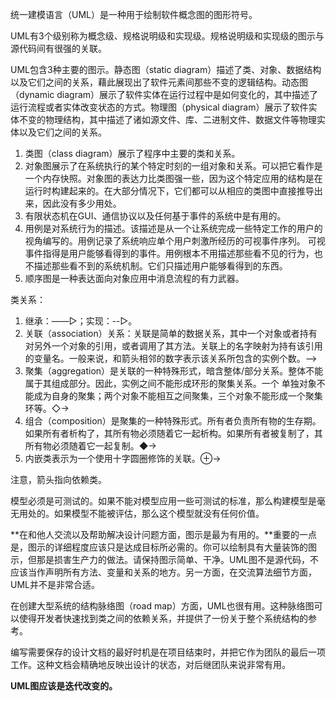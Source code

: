 统一建模语言（UML）是一种用于绘制软件概念图的图形符号。

UML有3个级别称为概念级、规格说明级和实现级。规格说明级和实现级的图示与源代码间有很强的关联。

UML包含3种主要的图示。静态图（static diagram）描述了类、对象、数据结构以及它们之间的关系，藉此展现出了软件元素间那些不变的逻辑结构。动态图（dynamic diagram）展示了软件实体在运行过程中是如何变化的，其中描述了运行流程或者实体改变状态的方式。物理图（physical diagram）展示了软件实体不变的物理结构，其中描述了诸如源文件、库、二进制文件、数据文件等物理实体以及它们之间的关系。

1. 类图（class diagram）展示了程序中主要的类和关系。
2. 对象图展示了在系统执行的某个特定时刻的一组对象和关系。可以把它看作是一个内存快照。对象图的表达力比类图强一些，因为这个特定应用的结构是在运行时构建起来的。在大部分情况下，它们都可以从相应的类图中直接推导出来，因此没有多少用处。
3. 有限状态机在GUI、通信协议以及任何基于事件的系统中是有用的。
4. 用例是对系统行为的描述。该描述是从一个让系统完成一些特定工作的用户的视角编写的。用例记录了系统响应单个用户刺激所经历的可视事件序列。
可视事件指得是用户能够看得到的事件。用例根本不用描述那些看不见的行为，也不描述那些看不到的系统机制。它们只描述用户能够看得到的东西。
5. 顺序图是一种表达面向对象应用中消息流程的有力武器。

类关系：

1. 继承：——▷；实现：--▷。
2. 关联（association）关系：关联是简单的数据关系，其中一个对象或者持有对另外一个对象的引用，或者调用了其方法。关联上的名字映射为持有该引用的变量名。一般来说，和箭头相邻的数字表示该关系所包含的实例个数。——>
3. 聚集（aggregation）是关联的一种特殊形式，暗含整体/部分关系。整体不能属于其组成部分。因此，实例之间不能形成环形的聚集关系。一个
单独对象不能成为自身的聚集；两个对象不能相互之间聚集，三个对象不能形成一个聚集环等。◇->
4. 组合（composition）是聚集的一种特殊形式。所有者负责所有物的生存期。如果所有者析构了，其所有物必须随着它一起析构。如果所有者被复制了，其所有物必须随着它一起复制。◆->
5. 内嵌类表示为一个使用十字圆圈修饰的关联。⊕->

注意，箭头指向依赖类。

模型必须是可测试的。如果不能对模型应用一些可测试的标准，那么构建模型是毫无用处的。如果模型不能被评估，那么这个模型就没有任何价值。

**在和他人交流以及帮助解决设计问题方面，图示是最为有用的。**重要的一点是，图示的详细程度应该只是达成目标所必需的。你可以绘制具有大量装饰的图示，但那是损害生产力的做法。请保持图示简单、干净。UML图不是源代码，不应该当作声明所有方法、变量和关系的地方。另一方面，在交流算法细节方面，UML并不是非常合适。

在创建大型系统的结构脉络图（road map）方面，UML也很有用。这种脉络图可以使得开发者快速找到类之间的依赖关系，并提供了一份关于整个系统结构的参考。

编写需要保存的设计文档的最好时机是在项目结束时，并把它作为团队的最后一项工作。这种文档会精确地反映出设计的状态，对后继团队来说非常有用。

**UML图应该是迭代改变的。**
